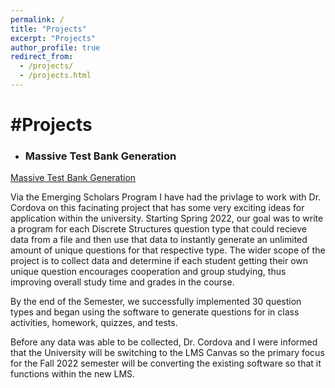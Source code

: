 ```yaml
---
permalink: /
title: "Projects"
excerpt: "Projects"
author_profile: true
redirect_from: 
  - /projects/
  - /projects.html
---
```

#Projects
======

* ### Massive Test Bank Generation 

[Massive Test Bank Generation](github.link.com)

Via the Emerging Scholars Program I have had the privlage to work with Dr. Cordova on this facinating project that has some very exciting ideas for application within the university. Starting Spring 2022, our goal was to write a program for each Discrete Structures question type that could recieve data from a file and then use that data to instantly generate an unlimited amount of unique questions for that respective type. The wider scope of the project is to collect data and determine if each student getting their own unique question encourages cooperation and group studying, thus improving overall study time and grades in the course.

By the end of the Semester, we successfully implemented 30 question types and began using the software to generate questions for in class activities, homework, quizzes, and tests. 

Before any data was able to be collected, Dr. Cordova and I were informed that the University will be switching to the LMS Canvas so the primary focus for the Fall 2022 semester will be converting the existing software so that it functions within the new LMS.
